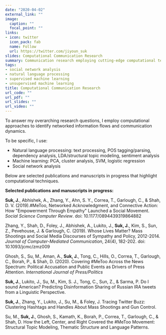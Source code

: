 ```yaml
---
date: "2020-04-02"
external_link: ""
image:
  caption: ""
  focal_point: "" 
links:
- icon: twitter
  icon_pack: fab
  name: Follow
  url: https://twitter.com/jiyoun_suk
slides: Computational Communication Research
summary: Communication research employing cutting-edge computational techniques
tags:
- social network analysis
- natural language processing
- supervised machine learning
- unsupervised machine learning
title: Computational Communication Research
url_code: ""
url_pdf: ""
url_slides: ""
url_video: ""
---
```


To answer my overarching research questions, I employ computational approaches to identify networked information flows and communication dynamics.

To be specific, I use:
+ Natural language processing: text processing, POS tagging/parsing, dependency analysis, LDA/structural topic modeling, sentiment analysis
+ Machine learning: PCA, cluster analysis, SVM, logistic regression
+ Social network analysis

Below are selected publications and manuscripts in progress that highlight computational techniques.

**Selected publications and manuscripts in progress:**

**Suk, J.**, Abhishek, A., Zhang, Y., Ahn, S. Y., Correa, T., Garlough, C., & Shah, D. V. (2019).#MeToo, Networked Acknowledgment, and Connective Action: How "Empowerment Through Empathy" Launched a Social Movement. *Social Science Computer Review*. doi: 10.1177/0894439319864882

Zhang, Y., Shah, D., Foley, J., Abhishek, A., Lukito, J., **Suk, J.**, Kim, S., Sun, Z., Pevehouse, J. & Garlough, C. (2019). Whose Lives Matter? Mass Shootings and Social Media Discourses of Sympathy and Policy, 2012-2014. *Journal of Computer-Mediated Communication*, 24(4), 182-202. doi: 10.1093/jcmc/zmz009

Ghosh, S., Su, M., Aman, A., **Suk, J.**, Tong, C., Hills, O., Correa, T., Garlough, C., Borah, P., & Shah, D. (2020). Covering #MeToo Across the News Spectrum: Political Accusation and
Public Events as Drivers of Press Attention. *International Journal of Press/Politics*

**Suk, J.**, Lukito, J., Su, M., Kim, S. J., Tong, C., Sun, Z., & Sarma, P. Do I sound American? Predicting Disinformation Sharing of Russian IRA tweets from a Linguistic Perspective.

**Suk, J.**, Zhang, Y., Lukito, J., Su, M., & Foley, J. Tracing Twitter Buzz: Clustering Hashtags and Handles About Mass Shootings and Gun Control.

Su, M., **Suk, J.**, Ghosh, S., Kamath, K., Borah, P., Correa, T., Garlough, C., & Shah, D. How the Left, Center, and Right Covered the #MeToo Movement: Structural Topic Modeling,
Thematic Structure and Language Patterns.






